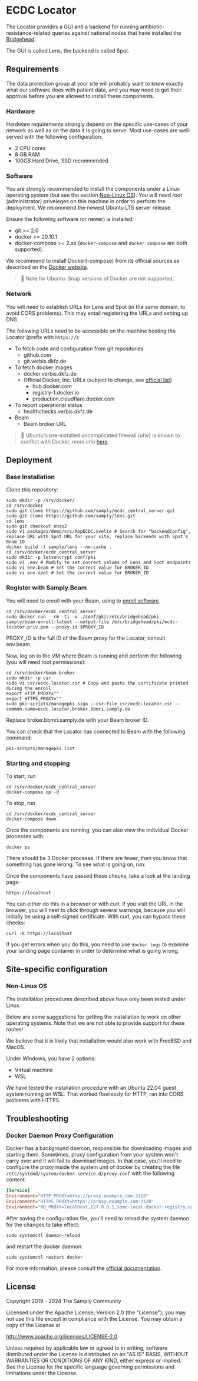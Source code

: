 # ECDC Locator

The Locator provides a GUI and a backend for running antibiotic-resistance-related queries against national nodes that have installed the [Bridgehead](https://github.com/samply/bridgehead/tree/ehds2).

The GUI is called Lens, the backend is called Spot.

## Requirements

The data protection group at your site will probably want to know exactly what our software does with patient data, and you may need to get their approval before you are allowed to install these components.

### Hardware

Hardware requirements strongly depend on the specific use-cases of your network as well as on the data it is going to serve. Most use-cases are well-served with the following configuration:

- 2 CPU cores
- 8 GB RAM
- 100GB Hard Drive, SSD recommended

### Software

You are strongly recommended to install the components under a Linux operating system (but see the section [Non-Linux OS](#non-linux-os)). You will need root (administrator) priveleges on this machine in order to perform the deployment. We recommend the newest Ubuntu LTS server release.

Ensure the following software (or newer) is installed:

- git >= 2.0
- docker >= 20.10.1
- docker-compose >= 2.xx (`docker-compose` and `docker compose` are both supported).

We recommend to install Docker(-compose) from its official sources as described on the [Docker website](https://docs.docker.com).

> 📝 Note for Ubuntu: Snap versions of Docker are not supported.

### Network

You will need to establish URLs for Lens and Spot (in the same domain, to avoid CORS problems). This may entail registering the URLs and setting up DNS.

The following URLs need to be accessible on the machine hosting the Locator (prefix with `https://`):
* To fetch code and configuration from git repositories
  * github.com
  * git.verbis.dkfz.de
* To fetch docker images
  * docker.verbis.dkfz.de
  * Official Docker, Inc. URLs (subject to change, see [official list](https://docs.docker.com/desktop/all))
    * hub.docker.com
    * registry-1.docker.io
    * production.cloudflare.docker.com
* To report operational status
  * healthchecks.verbis.dkfz.de
* Beam
  * Beam broker URL

> 📝 Ubuntu's pre-installed uncomplicated firewall (ufw) is known to conflict with Docker, more info [here](https://github.com/chaifeng/ufw-docker).

## Deployment

### Base Installation

Clone this repository:
```shell
sudo mkdir -p /srv/docker/
cd /srv/docker
sudo git clone https://github.com/samply/ecdc_central_server.git
sudo git clone https://github.com/samply/lens.git
cd lens
sudo git checkout ehds2
sudo vi packages/demo/src/AppECDC.svelte # Search for "backendConfig", replace URL with Spot URL for your site, replace backends with Spot's Beam ID
docker build -t samply/lens --no-cache .
cd /srv/docker/ecdc_central_server
sudo mkdir -p letsencrypt conf/pki
sudo vi .env # Modify to set correct values of Lens and Spot endpoints
sudo vi env.beam # Set the correct value for BROKER_ID
sudo vi env.spot # Set the correct value for BROKER_ID
```

### Register with Samply.Beam

You will need to enroll with your Beam, using te [enroll software](https://github.com/samply/beam-enroll).

``` shell
cd /srv/docker/ecdc_central_server
sudo docker run --rm -ti -v ./conf/pki:/etc/bridgehead/pki samply/beam-enroll:latest --output-file /etc/bridgehead/pki/ecdc-locator.priv.pem --proxy-id $PROXY_ID
```
PROXY_ID is the full ID of the Beam proxy for the Locator, consult env.beam.

Now, log on to the VM where Beam is running and perform the following (you will need root permissions):
```shell
cd /srv/docker/beam-broker
sudo mkdir -p csr
sudo vi csr/ecdc-locator.csr # Copy and paste the certificate printed during the enroll
export HTTP_PROXY=""
export HTTPS_PROXY=""
sudo pki-scripts/managepki sign --csr-file csr/ecdc-locator.csr --common-name=ecdc-locator.broker.bbmri.samply.de
```

Replace broker.bbmri.samply.de with your Beam broker ID.

You can check that the Locator has connected to Beam with the following command:
```shell
pki-scripts/managepki list

```

### Starting and stopping

To start, run

```shell
cd /srv/docker/ecdc_central_server
docker-compose up -d
```

To stop, run

```shell
cd /srv/docker/ecdc_central_server
docker-compose down
```

Once the components are running, you can also view the individual Docker processes with:

```shell
docker ps
```

There should be 3 Docker proceses. If there are fewer, then you know that something has gone wrong. To see what is going on, run:

Once the components have passed these checks, take a look at the landing page:

```
https://localhost
```

You can either do this in a browser or with curl. If you visit the URL in the browser, you will neet to click through several warnings, because you will initially be using a self-signed certificate. With curl, you can bypass these checks:

```shell
curl -k https://localhost
```

If you get errors when you do this, you need to use ```docker logs``` to examine your landing page container in order to determine what is going wrong.

## Site-specific configuration

### Non-Linux OS

The installation procedures described above have only been tested under Linux.

Below are some suggestions for getting the installation to work on other operating systems. Note that we are not able to provide support for these routes!

We believe that it is likely that installation would also work with FreeBSD and MacOS.

Under Windows, you have 2 options:

- Virtual machine
- WSL

We have tested the installation procedure with an Ubuntu 22.04 guest system running on WSL. That worked flawlessly for HTTP, ran into CORS problems with HTTPS.

## Troubleshooting

### Docker Daemon Proxy Configuration

Docker has a background daemon, responsible for downloading images and starting them. Sometimes, proxy configuration from your system won't carry over and it will fail to download images. In that case, you'll need to configure the proxy inside the system unit of docker by creating the file `/etc/systemd/system/docker.service.d/proxy.conf` with the following content:

``` ini
[Service]
Environment="HTTP_PROXY=http://proxy.example.com:3128"
Environment="HTTPS_PROXY=https://proxy.example.com:3128"
Environment="NO_PROXY=localhost,127.0.0.1,some-local-docker-registry.example.com,.corp"
```

After saving the configuration file, you'll need to reload the system daemon for the changes to take effect:

``` shell
sudo systemctl daemon-reload
```

and restart the docker daemon:

``` shell
sudo systemctl restart docker
```

For more information, please consult the [official documentation](https://docs.docker.com/config/daemon/systemd/#httphttps-proxy).

## License

Copyright 2019 - 2024 The Samply Community

Licensed under the Apache License, Version 2.0 (the "License"); you may not use this file except in compliance with the License. You may obtain a copy of the License at

http://www.apache.org/licenses/LICENSE-2.0

Unless required by applicable law or agreed to in writing, software distributed under the License is distributed on an "AS IS" BASIS, WITHOUT WARRANTIES OR CONDITIONS OF ANY KIND, either express or implied. See the License for the specific language governing permissions and limitations under the License.
